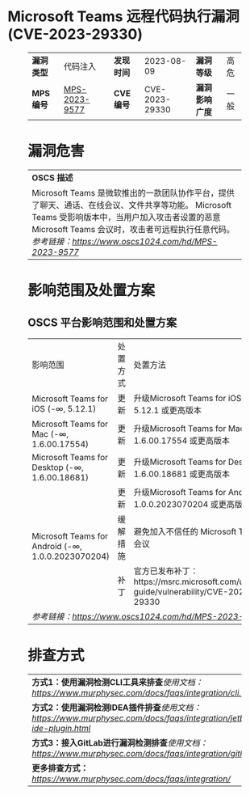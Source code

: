 # Microsoft Teams 远程代码执行漏洞 (CVE-2023-29330)
<figure class="wp-block-table">
    <table>
        <tbody>
        <tr>
            <td><strong>漏洞类型</strong></td>
            <td>代码注入</td>
            <td><strong>发现时间</strong></td>
            <td>2023-08-09</td>
            <td><strong>漏洞等级</strong></td>
            <td>高危</td>
        </tr>
        <tr>
            <td><strong>MPS编号</strong></td>
            <td><a href="https://www.oscs1024.com/hd/MPS-2023-9577">MPS-2023-9577</a></td>
            <td><strong>CVE编号</strong></td>
            <td>CVE-2023-29330</td>
            <td><strong>漏洞影响广度</strong></td>
            <td>一般</td>
        </tr>
        </tbody>
    </table>
</figure>


<figure class="wp-block-table">
    <h1 class="wp-block-heading">漏洞危害</h1>
    <table>
        <tbody>
        <tr>
            <td><strong>OSCS 描述</strong></td>
        </tr>
        <tr>
            <td>Microsoft Teams 是微软推出的一款团队协作平台，提供了聊天、通话、在线会议、文件共享等功能。
Microsoft Teams 受影响版本中，当用户加入攻击者设置的恶意 Microsoft Teams 会议时，攻击者可远程执行任意代码。<br><em>参考链接：<a
                    href="https://www.oscs1024.com/hd/MPS-2023-9577">https://www.oscs1024.com/hd/MPS-2023-9577</a></em>
            </td>
        </tr>
        </tbody>
    </table>
</figure>


<figure class="wp-block-table alignleft">
    <h1 class="wp-block-heading">影响范围及处置方案</h1>
    <h2 class="wp-block-heading"><strong>OSCS</strong> <strong>平台影响范围和处置方案</strong></h2>
    <table>
        <tbody>
        <tr>
            <td>影响范围</td>
            <td>处置方式</td>
            <td>处置方法</td>
        </tr>
        <tr><td rowspan="1">Microsoft Teams for iOS (-∞, 5.12.1)</td><td>更新</td><td>升级Microsoft Teams for iOS到 5.12.1 或更高版本</td></tr><tr><td rowspan="1">Microsoft Teams for Mac (-∞, 1.6.00.17554)</td><td>更新</td><td>升级Microsoft Teams for Mac到 1.6.00.17554 或更高版本</td></tr><tr><td rowspan="1">Microsoft Teams for Desktop (-∞, 1.6.00.18681)</td><td>更新</td><td>升级Microsoft Teams for Desktop到 1.6.00.18681 或更高版本</td></tr><tr><td rowspan="3">Microsoft Teams for Android (-∞, 1.0.0.2023070204)</td><td>更新</td><td>升级Microsoft Teams for Android到 1.0.0.2023070204 或更高版本</td></tr><tr><td>缓解措施</td><td>避免加入不信任的 Microsoft Teams 会议</td></tr><tr><td>补丁</td><td>官方已发布补丁：https://msrc.microsoft.com/update-guide/vulnerability/CVE-2023-29330</td></tr>
        <tr>
            <td colspan="3"><em>参考链接：</em><em><a
                    href="https://www.oscs1024.com/hd/MPS-2023-9577">https://www.oscs1024.com/hd/MPS-2023-9577</a></em></td>
        </tr>
        </tbody>
    </table>
</figure>


<figure class="wp-block-table">
    <h1 class="wp-block-heading">排查方式</h1>
    <table>
        <tbody>
        <tr>
            <td><strong>方式1：使用漏洞检测CLI工具来排查</strong><em>使用文档：<a
                    href="https://www.murphysec.com/docs/faqs/integration/cli.html">https://www.murphysec.com/docs/faqs/integration/cli.html</a></em>
            </td>
        </tr>
        <tr>
            <td><strong>方式2：使用漏洞检测IDEA插件排查</strong><em>使用文档：<a
                    href="https://www.murphysec.com/docs/faqs/integration/jetbrains-ide-plugin.html">https://www.murphysec.com/docs/faqs/integration/jetbrains-ide-plugin.html</a></em>
            </td>
        </tr>
        <tr>
            <td><strong>方式3：接入GitLab进行漏洞检测排查</strong><em>使用文档：<a
                    href="https://www.murphysec.com/docs/faqs/integration/gitlab.html">https://www.murphysec.com/docs/faqs/integration/gitlab.html</a></em>
            </td>
        </tr>
        <tr>
            <td><strong>更多排查方式：</strong><em><a
                    href="https://www.murphysec.com/docs/faqs/integration/">https://www.murphysec.com/docs/faqs/integration/</a></em>
            </td>
        </tr>
        </tbody>
    </table>
</figure>